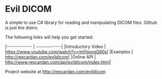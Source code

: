 
Evil DICOM
=============

A simple to use C# library for reading and manipulating DICOM files. 
Github is just the distro.

The following links will help you get started:

|------------- | -------------|
|Introductory Video  | https://www.youtube.com/watch?v=rmYpxxqQ90s|
|Examples | http://rexcardan.com/evildicom|
|Online API | http://www.rexcardan.com/api/evildicom/index.html|

Project website at 
http://rexcardan.com/evildicom

